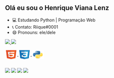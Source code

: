 ## Olá eu sou o Henrique Viana Lenz

- 💻 Estudando Python | Programação Web
- 📞 Contato: Riique#0001
- 😄 Pronouns: ele/dele

<div>
  <a href="https://github.com/riique">
    <img height="180em" src="https://github-readme-stats.vercel.app/api?username=riique&show_icons=true&theme=dracula&include_all_commits=true&count_private=true"/>
    <img height="180em" src="https://github-readme-stats.vercel.app/api/top-langs/?username=riique&layout=compact&langs_count=16&theme=dracula"/>
</div>    

<div style="display: inline_block"><br>
  <img align="center" alt"Riique-Python" height="30" width="40" src="https://raw.githubusercontent.com/devicons/devicon/master/icons/html5/html5-original.svg">
  <img align="center" alt"Riique-Python" height="30" width="40" src="https://raw.githubusercontent.com/devicons/devicon/master/icons/css3/css3-original.svg">
  <img align="center" alt"Riique-Python" height="30" width="40" src="https://raw.githubusercontent.com/devicons/devicon/master/icons/python/python-original.svg">
  
  ##
  <a href="https://www.instagram.com/riiquelenz/" target="_blank"><img src="https://img.shields.io/badge/-Instagram-%23E4405F?style=for-the-badge&logo=instagram&logoColor=white" target="_blank"></a>
  <a href="https://www.facebook.com/henrique.lenz.52" target="_blank"><img src="https://img.shields.io/badge/Facebook-1877F2?style=for-the-badge&logo=facebook&logoColor=white" target="_blank"></a>
  <a href="https://twitter.com/ricklenz06" target="_blank"><img src="https://img.shields.io/badge/Twitter-1DA1F2?style=for-the-badge&logo=twitter&logoColor=white" target="_blank"></a>
  <a href="https://www.reddit.com/user/rechhes" target="_blank"><img src="https://img.shields.io/badge/Reddit-FF4500?style=for-the-badge&logo=reddit&logoColor=white" target="_blank"></a>
